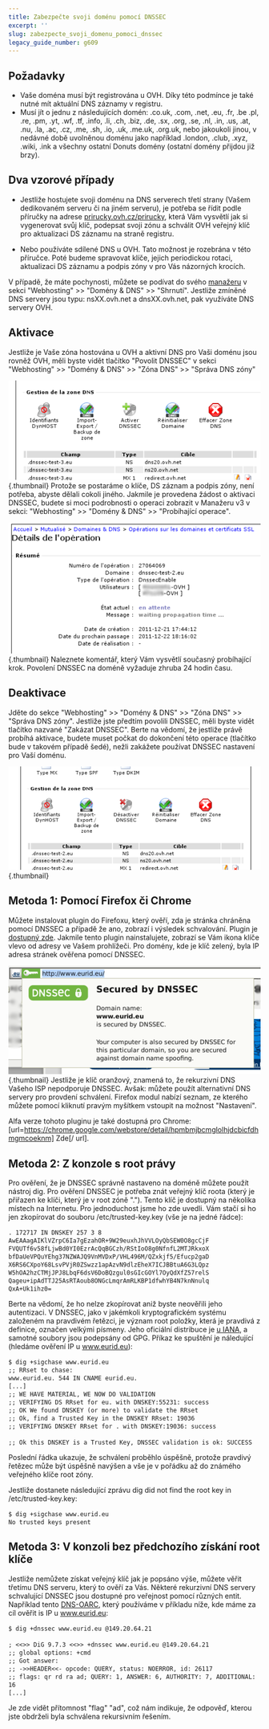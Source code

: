 ```yaml
---
title: Zabezpečte svoji doménu pomocí DNSSEC
excerpt: ''
slug: zabezpecte_svoji_domenu_pomoci_dnssec
legacy_guide_number: g609
---
```



## Požadavky

- Vaše doména musí být registrována u OVH. Díky této podmínce je také nutné mít aktuální DNS záznamy v registru. 
- Musí jít o jednu z následujících domén: .co.uk, .com, .net, .eu, .fr, .be .pl, .re, .pm, .yt, .wf, .tf, .info, .li, .ch, .biz, .de, .sx, .org, .se, .nl, .in, .us, .at, .nu, .la, .ac, .cz, .me, .sh, .io, .uk, .me.uk, .org.uk, nebo jakoukoli jinou, v nedávné době uvolněnou doménu jako například .london, .club, .xyz, .wiki, .ink a všechny ostatní Donuts domény (ostatní domény přijdou již brzy).




## Dva vzorové případy

- Jestliže hostujete svoji doménu na DNS serverech třetí strany (Vašem dedikovaném serveru či na jiném serveru), je potřeba se řídit podle příručky na adrese [prirucky.ovh.cz/prirucky](http://prirucky.ovh.cz/prirucky), která Vám vysvětlí jak si vygenerovat svůj klíč, podepsat svoji zónu a schválit OVH veřejný klíč pro aktualizaci DS záznamu na straně registru.

- Nebo používáte sdílené DNS u OVH. Tato možnost je rozebrána v této příručce. Poté budeme spravovat klíče, jejich periodickou rotaci, aktualizaci DS záznamu a podpis zóny v pro Vás názorných krocích.


V případě, že máte pochynosti, můžete se podívat do svého [manažeru](https://www.ovh.cz/managerv3) v sekci "Webhosting" >> "Domény & DNS" >> "Shrnutí". Jestliže zmíněné DNS servery jsou typu: nsXX.ovh.net a dnsXX.ovh.net, pak využíváte DNS servery OVH.


## Aktivace
Jestliže je Vaše zóna hostována u OVH a aktivní DNS pro Vaši doménu jsou rovněž OVH, měli byste vidět tlačítko "Povolit DNSSEC" v sekci "Webhosting" >> "Domény & DNS" >> "Zóna DNS" >> "Správa DNS zóny"

![Aktivace](images/img_116.jpg){.thumbnail}
Protože se postaráme o klíče, DS záznam a podpis zóny, není potřeba, abyste dělali cokoli jiného.
Jakmile je provedena žádost o aktivaci DNSSEC, budete si moci podrobnosti o operaci zobrazit v Manažeru v3 v sekci: "Webhosting" >> "Domény & DNS" >> "Probíhající operace".

![Operace se zpracovávají](images/img_118.jpg){.thumbnail}
Naleznete komentář, který Vám vysvětlí současný probíhající krok. Povolení DNSSEC na doméně vyžaduje zhruba 24 hodin času.


## Deaktivace
Jděte do sekce "Webhosting" >> "Domény & DNS" >> "Zóna DNS" >> "Správa DNS zóny". Jestliže jste předtím povolili DNSSEC, měli byste vidět tlačítko nazvané "Zakázat DNSSEC". Berte na vědomí, že jestliže právě probíhá aktivace, budete muset počkat do dokončení této operace (tlačítko bude v takovém případě šedé), nežli zakážete používat DNSSEC nastavení pro Vaší doménu.

![Deaktivace](images/img_117.jpg){.thumbnail}


## Metoda 1: Pomocí Firefox či Chrome
Můžete instalovat plugin do Firefoxu, který ověří, zda je stránka chráněna pomocí DNSSEC a případě že ano, zobrazí i výsledek schvalování. Plugin je [dostupný zde](http://www.dnssec-validator.cz/). Jakmile tento plugin nainstalujete, zobrazí se Vám ikona klíče vlevo od adresy ve Vašem prohlížeči. Pro domény, kde je klíč zelený, byla IP adresa stránek ověřena pomocí DNSSEC.

![Firefox plugin pro DNS schválení: Stránka je zabezpečena](images/img_119.jpg){.thumbnail}
Jestliže je klíč oranžový, znamená to, že rekurzivní DNS Vašeho ISP nepodporuje DNSSEC. Avšak: můžete použít alternativní DNS servery pro provdení schválení. Firefox modul nabízí seznam, ze kterého můžete pomocí kliknutí pravým myšítkem vstoupit na možnost "Nastavení".

Alfa verze tohoto pluginu je také dostupná pro Chrome: [url=https://chrome.google.com/webstore/detail/hpmbmjbcmglolhjdcbicfdhmgmcoeknm] Zde[/ url].


## Metoda 2: Z konzole s root právy
Pro ověření, že je DNSSEC správně nastaveno na doméně můžete použít nástroj dig. Pro ověření DNSSEC je potřeba znát veřejný klíč roota (který je přiřazen ke klíči, který je v root zóně "."). Tento klíč je dostupný na několika místech na Internetu. Pro jednoduchost jsme ho zde uvedli. Vám stačí si ho jen zkopírovat do souboru /etc/trusted-key.key (vše je na jedné řádce):


```
. 172717 IN DNSKEY 257 3 8 AwEAAagAIKlVZrpC6Ia7gEzahOR+9W29euxhJhVVLOyQbSEW0O8gcCjF
FVQUTf6v58fLjwBd0YI0EzrAcQqBGCzh/RStIoO8g0NfnfL2MTJRkxoX
bfDaUeVPQuYEhg37NZWAJQ9VnMVDxP/VHL496M/QZxkjf5/Efucp2gaD
X6RS6CXpoY68LsvPVjR0ZSwzz1apAzvN9dlzEheX7ICJBBtuA6G3LQpz
W5hOA2hzCTMjJPJ8LbqF6dsV6DoBQzgul0sGIcGOYl7OyQdXfZ57relS
Qageu+ipAdTTJ25AsRTAoub8ONGcLmqrAmRLKBP1dfwhYB4N7knNnulq
QxA+Uk1ihz0=
```


Berte na vědomí, že ho nelze zkopírovat aniž byste neověřili jeho autentizaci. V DNSSEC, jako v jakémkoli kryptografickém systému založeném na pravdivém řetězci, je význam root položky, která je pravdivá z definice, označen velkými písmeny. Jeho oficiální distribuce je [u IANA](https://data.iana.org/root-anchors/), a samotné soubory jsou podepsány od GPG.
Příkaz ke spuštění je náledující (hledáme ověření IP u www.eurid.eu):

```
$ dig +sigchase www.eurid.eu
;; RRset to chase:
www.eurid.eu. 544 IN CNAME eurid.eu.
[...]
;; WE HAVE MATERIAL, WE NOW DO VALIDATION
;; VERIFYING DS RRset for eu. with DNSKEY:55231: success
;; OK We found DNSKEY (or more) to validate the RRset
;; Ok, find a Trusted Key in the DNSKEY RRset: 19036
;; VERIFYING DNSKEY RRset for . with DNSKEY:19036: success

;; Ok this DNSKEY is a Trusted Key, DNSSEC validation is ok: SUCCESS
```


Poslední řádka ukazuje, že schválení proběhlo úspěšně, protože pravdivý řetězec může být úspěšně navýšen a vše je v pořádku až do známého veřejného klíče root zóny.

Jestliže dostanete následující zprávu dig did not find the root key in /etc/trusted-key.key:

```
$ dig +sigchase www.eurid.eu
No trusted keys present
```




## Metoda 3: V konzoli bez předchozího získání root klíče
Jestliže nemůžete získat veřejný klíč jak je popsáno výše, můžete věřit třetímu DNS serveru, který to ověří za Vás. Některé rekurzivní DNS servery schvalující DNSSEC jsou dostupné pro veřejnost pomocí různých entit. Například tento [DNS-OARC](https://www.dns-oarc.net/oarc/services/odvr), který používáme v příkladu níže, kde máme za cíl ověřit is IP u www.eurid.eu:


```
$ dig +dnssec www.eurid.eu @149.20.64.21

; <<>> DiG 9.7.3 <<>> +dnssec www.eurid.eu @149.20.64.21
;; global options: +cmd
;; Got answer:
;; ->>HEADER<<- opcode: QUERY, status: NOERROR, id: 26117
;; flags: qr rd ra ad; QUERY: 1, ANSWER: 6, AUTHORITY: 7, ADDITIONAL: 16
[...]
```


Je zde vidět přítomnost "flag" "ad", což nám indikuje, že odpověď, kterou jste obdrželi byla schválena rekursivním řešením.

